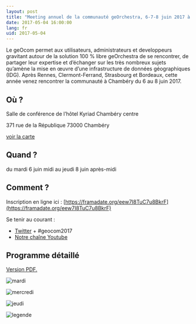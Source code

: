 ```yaml
---
layout: post
title: "Meeting annuel de la communauté geOrchestra, 6-7-8 juin 2017 à Chambéry"
date: 2017-05-04 16:00:00
lang: fr
uid: 2017-05-04
---
```


Le geOcom permet aux utilisateurs, administrateurs et developpeurs gravitant autour de la solution 100 % libre geOrchestra de se rencontrer, de partager leur expertise et d’échanger sur les très nombreux sujets qu’amène la mise en œuvre d’une infrastructure de données géographiques (IDG). Après Rennes, Clermont-Ferrand, Strasbourg et Bordeaux, cette année venez rencontrer la communauté à Chambéry du 6 au 8 juin 2017.

<!--more-->

## Où ?

Salle de conférence de l’hôtel Kyriad Chambéry centre

371 rue de la République 73000 Chambéry

[voir la carte](http://www.openstreetmap.org/node/2597427065#map=15/45.5664/5.9201)


## Quand ?

du mardi 6 juin midi au jeudi 8 juin après-midi


## Comment ?

Inscription en ligne ici : [https://framadate.org/eew7I8TuC7u8BkrF](https://framadate.org/eew7I8TuC7u8BkrF)

Se tenir au courant : 

 * [Twitter](https://twitter.com/georchestra) + #geocom2017
 * [Notre chaîne Youtube](https://www.youtube.com/channel/UC5GMhd360QgNhfN5D0wyWAg "https://www.youtube.com/channel/UC5GMhd360QgNhfN5D0wyWAg")


## Programme détaillé

[Version PDF.](http://www.georchestra.org/public/geocom2017/geOcom_2017_programme.pdf)


![mardi](http://www.georchestra.org/public/geocom2017/mardi.png)

![mercredi](http://www.georchestra.org/public/geocom2017/mercredi.png)

![jeudi](http://www.georchestra.org/public/geocom2017/jeudi.png)

![legende](http://www.georchestra.org/public/geocom2017/legende.png)

